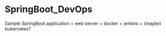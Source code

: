 # SpringBoot_DevOps
Sample SpringBoot application + web server + docker + jenkins + (maybe) kubernetes?
